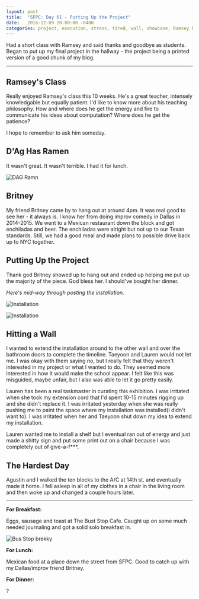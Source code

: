 ```yaml
---
layout: post
title:  "SFPC: Day 61 - Putting Up the Project"
date:   2016-12-09 20:00:00 -0400
categories: project, execution, stress, tired, wall, showcase, Ramsey Nasser, Friday
---
```


Had a short class with Ramsey and said thanks and goodbye as students. Began to put up my final project in the hallway - the project being a printed version of a good chunk of my blog.

-----

<h2>Ramsey's Class</h2>

Really enjoyed Ramsey's class this 10 weeks. He's a great teacher, intensely knowledgable but equally patient. I'd like to know more about his teaching philosophy. How and where does he get the energy and fire to communicate his ideas about computation? Where does he get the patience?

I hope to remember to ask him someday.

<h2>D'Ag Has Ramen</h2>

It wasn't great. It wasn't terrible. I had it for lunch.

![DAG Ramn](/assets/sfpc-images/IMG_6838.JPG)

<h2>Britney</h2>

My friend Britney came by to hang out at around 4pm. It was real good to see her - it always is. I know her from doing improv comedy in Dallas in 2014-2015. We went to a Mexican restaurant down the block and got enchiladas and beer. The enchiladas were alright but not up to our Texan standards. Still, we had a good meal and made plans to possible drive back up to NYC together.

<h2>Putting Up the Project</h2>

Thank god Britney showed up to hang out and ended up helping me put up the majority of the piece. God bless her. I should've bought her dinner.

*Here's mid-way through posting the installation.*

![Installation](/assets/sfpc-images/IMG_6839.JPG)

![Installation](/assets/sfpc-images/IMG_6842.JPG)

<h2>Hitting a Wall</h2>

I wanted to extend the installation around to the other wall and over the bathroom doors to complete the timeline. Taeyoon and Lauren would not let me. I was okay with them saying no, but I really felt that they weren't interested in my project or what I wanted to do. They seemed more interested in how it would make the school appear. I felt like this was misguided, maybe unfair, but I also was able to let it go pretty easily.

Lauren has been a real taskmaster in curating this exhibition. I was irritated when she took my extension cord that I'd spent 10-15 minutes rigging up and she didn't replace it. I was irritated yesterday when she was really pushing me to paint the space where my installation was installed(I didn't want to). I was irritated when her and Taeyoon shut down my idea to extend my installation.

Lauren wanted me to install a shelf but I eventual ran out of energy and just made a shitty sign and put some print out on a chair because I was completely out of give-a-f***.

<h2>The Hardest Day</h2>

Agustin and I walked the ten blocks to the A/C at 14th st. and eventually made it home. I fell asleep in all of my clothes in a chair in the living room and then woke up and changed a couple hours later.

-----

**For Breakfast:**

Eggs, sausage and toast at The Bust Stop Cafe. Caught up on some much needed journaling and got a solid solo breakfast in.

![Bus Stop brekky](/assets/sfpc-images/IMG_6836.JPG)

**For Lunch:**

Mexican food at a place down the street from SFPC. Good to catch up with my Dallas/improv friend Britney.

**For Dinner:**

?

